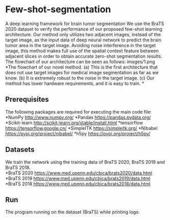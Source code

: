 # Few-shot-segmentation
A deep learning framework for brain tumor segmentation
We use the BraTS 2020 dataset to verify the performance of our proposed few-shot learning architecture. Our method only utilizes two adjacent images, instead of the target image, as the input data of deep neural network to predict the brain tumor area in the target image. Avoiding noise interference in the target image, this method makes full use of the spatial context feature between adjacent slices in order to obtain accurate zero-shot segmentation results.
The flowchart of our architecture can be seen as follows:
images/1.png
*The flowchart of our novel method. (a) This is the first architecture that does not use target images for medical image segmentation as far as we know. (b) It is extremely robust to the noise in the target image. (c) Our method has lower hardware requirements, and it is easy to train. *

## Prerequisites
The following packages are required for executing the main code file:
*NumPy http://www.numpy.org/
*Pandas https://pandas.pydata.org/
*Scikit-learn http://scikit-learn.org/stable/install.html
*tensorflow https://tensorflow.google.cn/
*SimpleITK https://simpleitk.org/
*Nibabel https://pypi.org/project/nibabel/
*h5py https://pypi.org/project/h5py/
  
## Datasets
We train the network using the training data of BraTS 2020, BraTS 2019 and BraTS 2018.  
*BraTS 2020 https://www.med.upenn.edu/cbica/brats2020/data.html
*BraTS 2019 https://www.med.upenn.edu/cbica/brats2019/data.html
*BraTS 2018 https://www.med.upenn.edu/cbica/brats2018/data.html

## Run
The program running on the dataset (BraTS) while printing logs:
